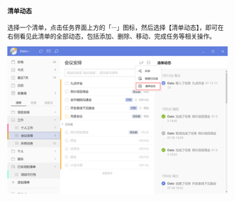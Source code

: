 #### 清单动态

选择一个清单，点击任务界面上方的「···」图标，然后选择【清单动态】，即可在右侧看见此清单的全部动态，包括添加、删除、移动、完成任务等相关操作。

![winlistactivities](../../images/Windows/list/pasted%20image%200%2016.png)

